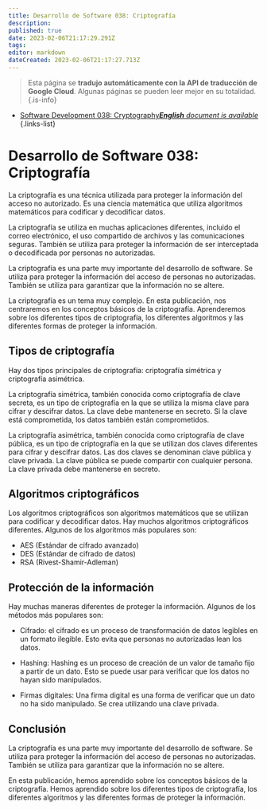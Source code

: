 ```yaml
---
title: Desarrollo de Software 038: Criptografía
description: 
published: true
date: 2023-02-06T21:17:29.291Z
tags: 
editor: markdown
dateCreated: 2023-02-06T21:17:27.713Z
---
```


> Esta página se **tradujo automáticamente con la API de traducción de Google Cloud**.
Algunas páginas se pueden leer mejor en su totalidad.{.is-info}



- [Software Development 038: Cryptography***English** document is available*](/en/Knowledge-base/Software-Development/Learning/software-development-038-cryptography)
{.links-list}


# Desarrollo de Software 038: Criptografía

La criptografía es una técnica utilizada para proteger la información del acceso no autorizado. Es una ciencia matemática que utiliza algoritmos matemáticos para codificar y decodificar datos.

La criptografía se utiliza en muchas aplicaciones diferentes, incluido el correo electrónico, el uso compartido de archivos y las comunicaciones seguras. También se utiliza para proteger la información de ser interceptada o decodificada por personas no autorizadas.

La criptografía es una parte muy importante del desarrollo de software. Se utiliza para proteger la información del acceso de personas no autorizadas. También se utiliza para garantizar que la información no se altere.

La criptografía es un tema muy complejo. En esta publicación, nos centraremos en los conceptos básicos de la criptografía. Aprenderemos sobre los diferentes tipos de criptografía, los diferentes algoritmos y las diferentes formas de proteger la información.

## Tipos de criptografía

Hay dos tipos principales de criptografía: criptografía simétrica y criptografía asimétrica.

La criptografía simétrica, también conocida como criptografía de clave secreta, es un tipo de criptografía en la que se utiliza la misma clave para cifrar y descifrar datos. La clave debe mantenerse en secreto. Si la clave está comprometida, los datos también están comprometidos.

La criptografía asimétrica, también conocida como criptografía de clave pública, es un tipo de criptografía en la que se utilizan dos claves diferentes para cifrar y descifrar datos. Las dos claves se denominan clave pública y clave privada. La clave pública se puede compartir con cualquier persona. La clave privada debe mantenerse en secreto.

## Algoritmos criptográficos

Los algoritmos criptográficos son algoritmos matemáticos que se utilizan para codificar y decodificar datos. Hay muchos algoritmos criptográficos diferentes. Algunos de los algoritmos más populares son:

- AES (Estándar de cifrado avanzado)
- DES (Estándar de cifrado de datos)
- RSA (Rivest-Shamir-Adleman)

## Protección de la información

Hay muchas maneras diferentes de proteger la información. Algunos de los métodos más populares son:

- Cifrado: el cifrado es un proceso de transformación de datos legibles en un formato ilegible. Esto evita que personas no autorizadas lean los datos.

- Hashing: Hashing es un proceso de creación de un valor de tamaño fijo a partir de un dato. Esto se puede usar para verificar que los datos no hayan sido manipulados.

- Firmas digitales: Una firma digital es una forma de verificar que un dato no ha sido manipulado. Se crea utilizando una clave privada.

## Conclusión

La criptografía es una parte muy importante del desarrollo de software. Se utiliza para proteger la información del acceso de personas no autorizadas. También se utiliza para garantizar que la información no se altere.

En esta publicación, hemos aprendido sobre los conceptos básicos de la criptografía. Hemos aprendido sobre los diferentes tipos de criptografía, los diferentes algoritmos y las diferentes formas de proteger la información.